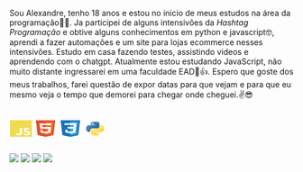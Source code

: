 Sou Alexandre, tenho 18 anos e estou no inicio de meus estudos na área da programação😬😬.
Ja participei de alguns intensivões da *Hashtag Programação* e obtive alguns conhecimentos em python e javascript🤓, aprendi a fazer automações e um site para lojas ecommerce nesses intensivões.
Estudo em casa fazendo testes, assistindo videos e aprendendo com o chatgpt. Atualmente estou estudando JavaScript, não muito distante ingressarei em uma faculdade EAD😤👍.
Espero que goste dos meus trabalhos, farei questão de expor datas para que vejam e para que eu mesmo veja o tempo que demorei para chegar onde cheguei.✌️😎

<div style="display: inline_block"><br>
  <img align="center" alt="Rafa-Js" height="30" width="40" src="https://raw.githubusercontent.com/devicons/devicon/master/icons/javascript/javascript-plain.svg">
  <img align="center" alt="Rafa-HTML" height="30" width="40" src="https://raw.githubusercontent.com/devicons/devicon/master/icons/html5/html5-original.svg">
  <img align="center" alt="Rafa-CSS" height="30" width="40" src="https://raw.githubusercontent.com/devicons/devicon/master/icons/css3/css3-original.svg">
  <img align="center" alt="Rafa-Python" height="30" width="40" src="https://raw.githubusercontent.com/devicons/devicon/master/icons/python/python-original.svg">
</div>
  
  ##
 
<div> 
  <a href="https://instagram.com/ale.santox" target="_blank"><img src="https://img.shields.io/badge/-Instagram-%23E4405F?style=for-the-badge&logo=instagram&logoColor=white" target="_blank"></a>
  <a href = "mailto:contatosantos12ddt@gmail.com"><img src="https://img.shields.io/badge/-Gmail-%23333?style=for-the-badge&logo=gmail&logoColor=white" target="_blank"></a>
  <a href="https://www.linkedin.com/in/alexandre-santos-lima-5b9078280/" target="_blank"><img src="https://img.shields.io/badge/-LinkedIn-%230077B5?style=for-the-badge&logo=linkedin&logoColor=white" target="_blank"></a>
  <a href = "https://api.whatsapp.com/send?phone=5595984028327"><img src="https://img.shields.io/badge/whatsapp-whatsapp?style=for-the-badge&logo=whatsapp&logoColor=white">
</a>
</div>

